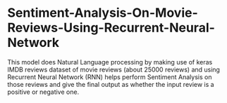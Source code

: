 # Sentiment-Analysis-On-Movie-Reviews-Using-Recurrent-Neural-Network
This model does Natural Language processing by making use of keras IMDB reviews dataset of movie reviews (about 25000 reviews) and using Recurrent Neural Network (RNN) helps perform Sentiment Analysis on those reviews and give the final output as whether the input review is a positive or negative one.
